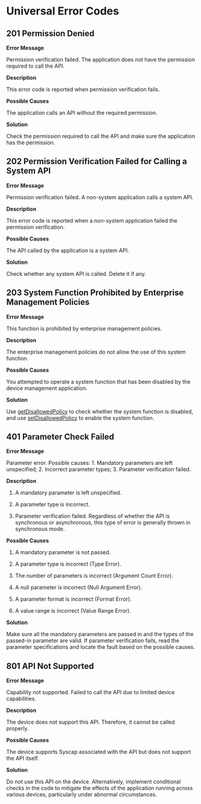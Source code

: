 # Universal Error Codes

## 201 Permission Denied

**Error Message**

Permission verification failed. The application does not have the permission required to call the API.

**Description**

This error code is reported when permission verification fails.

**Possible Causes**

The application calls an API without the required permission.

**Solution**

Check the permission required to call the API and make sure the application has the permission.

## 202 Permission Verification Failed for Calling a System API

**Error Message**

Permission verification failed. A non-system application calls a system API.

**Description**

This error code is reported when a non-system application failed the permission verification.

**Possible Causes**

The API called by the application is a system API.

**Solution**

Check whether any system API is called. Delete it if any.

## 203 System Function Prohibited by Enterprise Management Policies

**Error Message**

This function is prohibited by enterprise management policies.

**Description**

The enterprise management policies do not allow the use of this system function.

**Possible Causes**

You attempted to operate a system function that has been disabled by the device management application.

**Solution**

Use [getDisallowedPolicy](./apis-mdm-kit/js-apis-enterprise-restrictions.md#restrictionsgetdisallowedpolicy) to check whether the system function is disabled, and use [setDisallowedPolicy](./apis-mdm-kit/js-apis-enterprise-restrictions.md#restrictionssetdisallowedpolicy) to enable the system function.

## 401 Parameter Check Failed

**Error Message**

Parameter error. Possible causes: 1. Mandatory parameters are left unspecified; 2. Incorrect parameter types; 3. Parameter verification failed.

**Description**

1. A mandatory parameter is left unspecified.

2. A parameter type is incorrect.

3. Parameter verification failed. Regardless of whether the API is synchronous or asynchronous, this type of error is generally thrown in synchronous mode.

**Possible Causes**

1. A mandatory parameter is not passed.

2. A parameter type is incorrect (Type Error).

3. The number of parameters is incorrect (Argument Count Error).

4. A null parameter is incorrect (Null Argument Error).

5. A parameter format is incorrect (Format Error).

6. A value range is incorrect (Value Range Error).

**Solution**

Make sure all the mandatory parameters are passed in and the types of the passed-in parameter are valid. If parameter verification fails, read the parameter specifications and locate the fault based on the possible causes.

## 801 API Not Supported

**Error Message**

Capability not supported. Failed to call the API due to limited device capabilities.

**Description**

The device does not support this API. Therefore, it cannot be called properly.

**Possible Causes**

The device supports Syscap associated with the API but does not support the API itself.

**Solution**

Do not use this API on the device. Alternatively, implement conditional checks in the code to mitigate the effects of the application running across various devices, particularly under abnormal circumstances.
